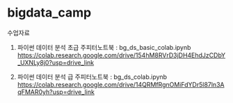 # bigdata_camp

수업자료


1. 파이썬 데이터 분석 초급 주피터노트북 : bg_ds_basic_colab.ipynb
https://colab.research.google.com/drive/154hM8RVrD3jDH4EhdJzCDbY_UXNLy8j0?usp=drive_link


2. 파이썬 데이터 분석 급 주피터노트북 : bg_ds_colab.ipynb
https://colab.research.google.com/drive/14QRMfRgnOMiFdYDr5l87ln3AqFMAR0yh?usp=drive_link

